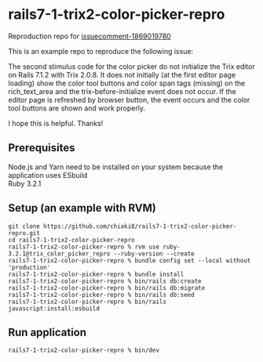 # rails7-1-trix2-color-picker-repro

Reproduction repo for [issuecomment-1869019780](https://github.com/basecamp/trix/issues/985#issuecomment-1869019780)

This is an example repo to reproduce the following issue:

The second stimulus code for the color picker do not initialize the Trix editor on Rails 7.1.2 with Trix 2.0.8. It does not initially (at the first editor page loading) show the color tool buttons and color span tags (missing) on the rich_text_area and the trix-before-initialize event does not occur. If the editor page is refreshed by browser button, the event occurs and the color tool buttons are shown and work properly.

I hope this is helpful. Thanks!

## Prerequisites

Node.js and Yarn need to be installed on your system because the application uses ESbuild  
Ruby 3.2.1  

## Setup (an example with RVM)
```
git clone https://github.com/chiaki8/rails7-1-trix2-color-picker-repro.git  
cd rails7-1-trix2-color-picker-repro  
rails7-1-trix2-color-picker-repro % rvm use ruby-3.2.1@trix_color_picker_repro --ruby-version --create  
rails7-1-trix2-color-picker-repro % bundle config set --local without 'production'
rails7-1-trix2-color-picker-repro % bundle install
rails7-1-trix2-color-picker-repro % bin/rails db:create
rails7-1-trix2-color-picker-repro % bin/rails db:migrate  
rails7-1-trix2-color-picker-repro % bin/rails db:seed  
rails7-1-trix2-color-picker-repro % bin/rails javascript:install:esbuild   
```
## Run application
```
rails7-1-trix2-color-picker-repro % bin/dev
```
